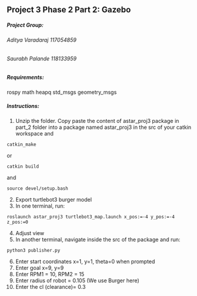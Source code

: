 ## Project 3 Phase 2 Part 2: Gazebo
##### Project Group:
###### Aditya Varadaraj 117054859
###### Saurabh Palande 118133959

##### Requirements:
rospy
math
heapq
std_msgs
geometry_msgs

##### Instructions:
1) Unzip the folder. Copy paste the content of astar_proj3 package in part_2 folder into a package named astar_proj3 in the src of your catkin workspace and 
```
catkin_make
```
or 
```
catkin build 
```
and 
```
source devel/setup.bash
```
2) Export turtlebot3 burger model
3) In one terminal, run:
```
roslaunch astar_proj3 turtlebot3_map.launch x_pos:=-4 y_pos:=-4 z_pos:=0
```
4) Adjust view
5) In another terminal, navigate inside the src of the package and run:
```
python3 publisher.py
```
6) Enter start coordinates x=1, y=1, theta=0 when prompted
7) Enter goal x=9, y=9
8) Enter RPM1 = 10, RPM2 = 15
9) Enter radius of robot = 0.105 (We use Burger here)
10) Enter the cl (clearance)= 0.3
